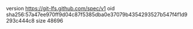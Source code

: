 version https://git-lfs.github.com/spec/v1
oid sha256:57a47ee970ff9d04c87f5385dba0e37079b4354293527b547f4f1d9293c444c8
size 48696
